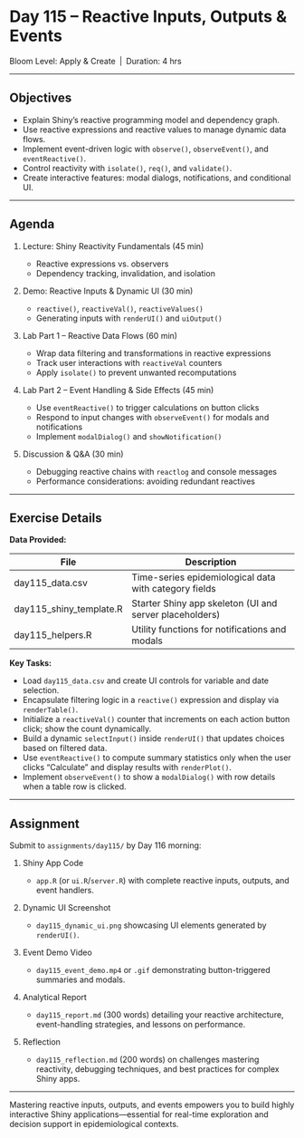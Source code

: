 # **Day 115 – Reactive Inputs, Outputs & Events**
  
Bloom Level: Apply & Create | Duration: 4 hrs  

---

## Objectives  

- Explain Shiny’s reactive programming model and dependency graph.  
- Use reactive expressions and reactive values to manage dynamic data flows.  
- Implement event-driven logic with `observe()`, `observeEvent()`, and `eventReactive()`.  
- Control reactivity with `isolate()`, `req()`, and `validate()`.  
- Create interactive features: modal dialogs, notifications, and conditional UI.  

---

## Agenda  

1. Lecture: Shiny Reactivity Fundamentals (45 min)  
   - Reactive expressions vs. observers  
   - Dependency tracking, invalidation, and isolation  

2. Demo: Reactive Inputs & Dynamic UI (30 min)  
   - `reactive()`, `reactiveVal()`, `reactiveValues()`  
   - Generating inputs with `renderUI()` and `uiOutput()`  

3. Lab Part 1 – Reactive Data Flows (60 min)  
   - Wrap data filtering and transformations in reactive expressions  
   - Track user interactions with `reactiveVal` counters  
   - Apply `isolate()` to prevent unwanted recomputations  

4. Lab Part 2 – Event Handling & Side Effects (45 min)  
   - Use `eventReactive()` to trigger calculations on button clicks  
   - Respond to input changes with `observeEvent()` for modals and notifications  
   - Implement `modalDialog()` and `showNotification()`  

5. Discussion & Q&A (30 min)  
   - Debugging reactive chains with `reactlog` and console messages  
   - Performance considerations: avoiding redundant reactives  

---

## Exercise Details  

**Data Provided:**  

| File                     | Description                                         |
|--------------------------|-----------------------------------------------------|
| day115_data.csv          | Time-series epidemiological data with category fields  |
| day115_shiny_template.R  | Starter Shiny app skeleton (UI and server placeholders) |
| day115_helpers.R         | Utility functions for notifications and modals      |

**Key Tasks:**  

- Load `day115_data.csv` and create UI controls for variable and date selection.  
- Encapsulate filtering logic in a `reactive()` expression and display via `renderTable()`.  
- Initialize a `reactiveVal()` counter that increments on each action button click; show the count dynamically.  
- Build a dynamic `selectInput()` inside `renderUI()` that updates choices based on filtered data.  
- Use `eventReactive()` to compute summary statistics only when the user clicks “Calculate” and display results with `renderPlot()`.  
- Implement `observeEvent()` to show a `modalDialog()` with row details when a table row is clicked.  

---

## Assignment  

Submit to `assignments/day115/` by Day 116 morning:  

1. Shiny App Code  
   - `app.R` (or `ui.R`/`server.R`) with complete reactive inputs, outputs, and event handlers.  

2. Dynamic UI Screenshot  
   - `day115_dynamic_ui.png` showcasing UI elements generated by `renderUI()`.  

3. Event Demo Video  
   - `day115_event_demo.mp4` or `.gif` demonstrating button-triggered summaries and modals.  

4. Analytical Report  
   - `day115_report.md` (300 words) detailing your reactive architecture, event-handling strategies, and lessons on performance.  

5. Reflection  
   - `day115_reflection.md` (200 words) on challenges mastering reactivity, debugging techniques, and best practices for complex Shiny apps.  

---

Mastering reactive inputs, outputs, and events empowers you to build highly interactive Shiny applications—essential for real-time exploration and decision support in epidemiological contexts.